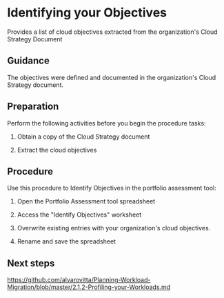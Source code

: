# Identifying your Objectives

Provides a list of cloud objectives extracted from the organization's Cloud Strategy Document


## Guidance

The objectives were defined and documented in the organization's Cloud Strategy document.

## Preparation

Perform the following activities before you begin the procedure tasks: 

  1. Obtain a copy of the Cloud Strategy document
	
  2. Extract the cloud objectives

## Procedure

Use this procedure to Identify Objectives in the portfolio assessment tool:

   1. Open the Portfolio Assessment tool spreadsheet
   
   2. Access the "Identify Objectives" worksheet
   
   3. Overwrite existing entries with your organization's cloud objectives.

   4. Rename and save the spreadsheet

## Next steps

https://github.com/alvarovitta/Planning-Workload-Migration/blob/master/2.1.2-Profiling-your-Workloads.md
